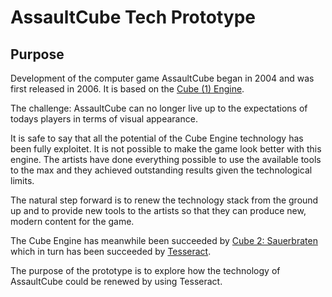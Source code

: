 # AssaultCube Tech Prototype #

## Purpose ##

Development of the computer game AssaultCube began in 2004 and was first released in 2006. It is based on the [Cube (1) Engine](http://cubeengine.com/). 

The challenge: AssaultCube can no longer live up to the expectations of todays players in terms of visual appearance. 

It is safe to say that all the potential of the Cube Engine technology has been fully exploitet. It is not possible to make the game look better with this engine. The artists have done everything possible to use the available tools to the max and they achieved outstanding results given the technological limits. 

The natural step forward is to renew the technology stack from the ground up and to provide new tools to the artists so that they can produce new, modern content for the game.

The Cube Engine has meanwhile been succeeded by [Cube 2: Sauerbraten](http://sauerbraten.org/) which in turn has been succeeded by [Tesseract](http://tesseract.gg/).

The purpose of the prototype is to explore how the technology of AssaultCube could be renewed by using Tesseract.

